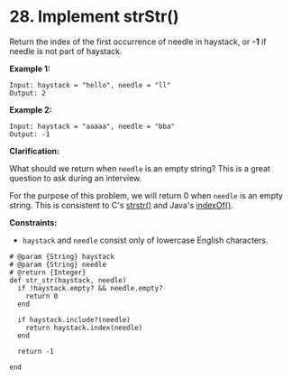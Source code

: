 # 28. Implement strStr\(\)

Return the index of the first occurrence of needle in haystack, or **-1** if needle is not part of haystack.

**Example 1:**

```text
Input: haystack = "hello", needle = "ll"
Output: 2
```

**Example 2:**

```text
Input: haystack = "aaaaa", needle = "bba"
Output: -1
```

**Clarification:**

What should we return when `needle` is an empty string? This is a great question to ask during an interview.

For the purpose of this problem, we will return 0 when `needle` is an empty string. This is consistent to C's [strstr\(\)](http://www.cplusplus.com/reference/cstring/strstr/) and Java's [indexOf\(\)](https://docs.oracle.com/javase/7/docs/api/java/lang/String.html#indexOf%28java.lang.String%29).

**Constraints:**

* `haystack` and `needle` consist only of lowercase English characters.



```text
# @param {String} haystack
# @param {String} needle
# @return {Integer}
def str_str(haystack, needle)
  if !haystack.empty? && needle.empty?
    return 0
  end
  
  if haystack.include?(needle)
    return haystack.index(needle)
  end
  
  return -1
  
end
```

